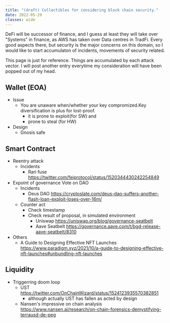 ```yaml
---
title: "(draft) Collectibles for considering block chain security."
date: 2022-05-29
classes: wide
---
```


DeFi will be successor of finance, and I guess at least they will take over "Systems" in finance, as AWS has taken over Data centres in TradFi.
Every good aspects there, but security is the major concerns on this domain, so I would like to start accumulaton of incidents, movements of security related.

This page is just for reference. Things are accumulated by each attack vector. I will post another entry everytime my consideration will have been popped out of my head.

## Wallet (EOA)

- Issue
  - You are unaware when/whether your key compromized.Key diversification is plus for lost-proof.
    - it is prone to exploit(for SW) and
    - prone to steal  (for HW)
- Design
  - Gnosis safe

## Smart Contract

- Reentry attack
  - Incidents
    - Rari fuse <https://twitter.com/feiprotocol/status/1520344430242254849>
- Expoint of governance Vote on DAO
  - Incidents
    - Deus DAO <https://cryptoslate.com/deus-dao-suffers-another-flash-loan-exploit-loses-over-16m/>
  - Counter act
    - Check timestamp
    - Check result of proposal, in simulated environment
      - Uniswap <https://uniswap.org/blog/governance-seatbelt>
      - Aave Seatbelt <https://governance.aave.com/t/bgd-release-aave-seatbelt/8310>
- Others
  - A Guide to Designing Effective NFT Launches <https://www.paradigm.xyz/2021/10/a-guide-to-designing-effective-nft-launches#unbundling-nft-launches>

## Liquidity

- Triggerring doom loop
  - UST <https://twitter.com/OnChainWizard/status/1524123935570382851>
    - although actually UST has fallen as acted by design
  - Nansen's impressive on chain analysis <https://www.nansen.ai/research/on-chain-forensics-demystifying-terrausd-de-peg>

